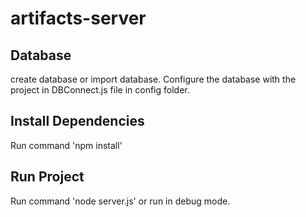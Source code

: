 # artifacts-server

## Database
create database or import database. Configure the database with the project in DBConnect.js file in config folder.

## Install Dependencies
Run command 'npm install'

##  Run Project
Run command 'node server.js' or run in debug mode.
